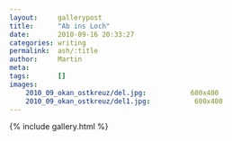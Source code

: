 ```yaml
---
layout:     gallerypost
title:      "Ab ins Loch"
date:       2010-09-16 20:33:27
categories: writing
permalink:  ash/:title
author:     Martin
meta:
tags:       []
images:
    2010_09_okan_ostkreuz/del.jpg:           600x400
    2010_09_okan_ostkreuz/del1.jpg:           600x400
---
```


{% include gallery.html %}
